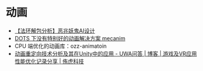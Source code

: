 # 动画

- [【法环解包分析】恶兆妖鬼AI设计](https://https://www.bilibili.com/read/cv16099454)
- [DOTS 下没有特别好的动画解决⽅案 mecanim](https://github.com/gamedev-pro/dmotion)
- CPU 端优化的动画库：ozz-animatoin
- [动画重定向技术分析及其在Unity中的应用 - UWA问答 | 博客 | 游戏及VR应用性能优化记录分享 | 侑虎科技](https://blog.uwa4d.com/archives/AnimationRetargeting.html)
